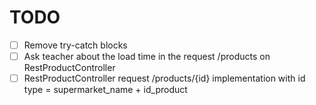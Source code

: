 # TODO

- [ ] Remove try-catch blocks
- [ ] Ask teacher about the load time in the request /products on RestProductController
- [ ] RestProductController request /products/{id} implementation with id type = supermarket_name + id_product